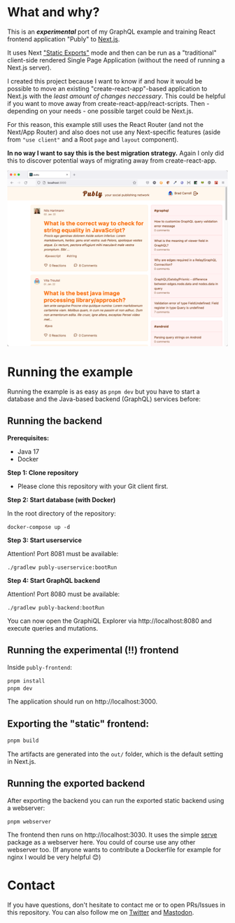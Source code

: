 # What and why?

This is an **_experimental_** port of my GraphQL example and training React frontend application "Publy" to [Next.js](https://nextjs.org/).

It uses Next ["Static Exports"](https://nextjs.org/docs/pages/building-your-application/deploying/static-exports) mode and then can be run as a "traditional" client-side rendered Single Page Application (without the need of running a Next.js server).

I created this project because I want to know if and how it would be possible to move an existing "create-react-app"-based application to Next.js with the _least amount of changes neccessary_. This could be helpful if you want to move away from create-react-app/react-scripts. Then - depending on your needs - one possible target could be Next.js.

For this reason, this example still uses the React Router (and not the Next/App Router) and also does not use any Next-specific features (aside from `"use client"` and a Root `page` and `layout` component). 

**In no way I want to say this is the best migration strategy.** Again I only did this to discover potential ways of migrating away from create-react-app.

![Screenshot showing the publy example applcation](../publy-screenshot.png)

# Running the example

Running the example is as easy as `pnpm dev` but you have to start a database and the Java-based backend (GraphQL) services before:

## Running the backend

**Prerequisites:**

- Java 17
- Docker

**Step 1: Clone repository**

- Please clone this repository with your Git client first.

**Step 2: Start database (with Docker)**

In the root directory of the repository:

```
docker-compose up -d
```

**Step 3: Start userservice**

Attention! Port 8081 must be available:

```
./gradlew publy-userservice:bootRun
```

**Step 4: Start GraphQL backend**

Attention! Port 8080 must be available:

```
./gradlew publy-backend:bootRun
```

You can now open the GraphiQL Explorer via http://localhost:8080 and execute queries and mutations.

## Running the experimental (!!) frontend

Inside `publy-frontend`:

```bash
pnpm install
pnpm dev
```

The application should run on http://localhost:3000.

## Exporting the "static" frontend:

```bash
pnpm build
```

The artifacts are generated into the `out/` folder, which is the default setting in Next.js.

## Running the exported backend

After exporting the backend you can run the exported static backend using a webserver: 

```
pnpm webserver
```

The frontend then runs on http://localhost:3030. It uses the simple [serve](https://www.npmjs.com/package/serve) package as a webserver here. You could of course use any other webserver too. (If anyone wants to contribute a Dockerfile for example for nginx I would be very helpful 😊)

# Contact

If you have questions, don't hesitate to contact me or to open PRs/Issues in this repository. You can also follow me on [Twitter](https://twitter.com/nilshartmann) and [Mastodon](https://norden.social/@nilshartmann).

